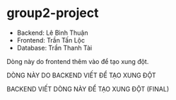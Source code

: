 # group2-project

- Backend: Lê Bình Thuận
- Frontend: Trần Tấn Lộc
- Database: Trần Thanh Tài


Dòng này do frontend thêm vào để tạo xung đột.

DÒNG NÀY DO BACKEND VIẾT ĐỂ TẠO XUNG ĐỘT

BACKEND VIẾT DÒNG NÀY ĐỂ TẠO XUNG ĐỘT (FINAL)
